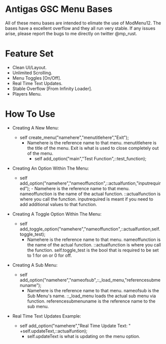 # Antigas GSC Menu Bases

All of these menu bases are intended to elimate the use of ModMenu12. The bases have a excellent overflow and they all run very stable. If any issues arise, please report the bugs to me directly on twitter @mp_rust.

# Feature Set
- Clean UI/Layout.
- Unlimited Scrolling.
- Menu Toggles [On/Off].
- Real Time Text Updates.
- Stable Overflow [From Infinity Loader].
- Players Menu.

# How To Use
- Creating A New Menu:
  - self create_menu("namehere","menutitlehere","Exit");
  	- Namehere is the reference name to that menu. menutitlehere is the title of the menu. Exit is what is used to close completely out of the menu.
		- self add_option("main","Test Function",::test_function);

- Creating An Option Within The Menu:
	- self add_option("namehere","nameoffunction",::actualfuntion,"inputrequired");
    		- Namehere is the reference name to that menu. nameoffunction is the name of the actual function. ::actualfunction is where you call the function. inputrequired is meant if you need to add additional values to that function.

- Creating A Toggle Option Within The Menu:
  - self add_toggle_option("namehere","nameoffunction",::actualfuntion,self.toggle_test);
  	- Namehere is the reference name to that menu. nameoffunction is the name of the actual function. ::actualfunction is where you call the function. self.toggle_test is the bool that is required to be set to 1 for on or 0 for off.

- Creating A Sub Menu:
	- self add_option("namehere","nameofsub",::_load_menu,"referencesubmenuname");
		- Namehere is the reference name to that menu. nameofsub is the Sub Menu's name. ::_load_menu loads the actual sub menu via function. referencesubmenuname is the reference name to the sub menu.
    
- Real Time Text Updates Example:
  - self add_option("namehere","Real Time Update Text: " +self.updateText,::actualfuntion);
   	- self.updateText is what is updating on the menu option.
